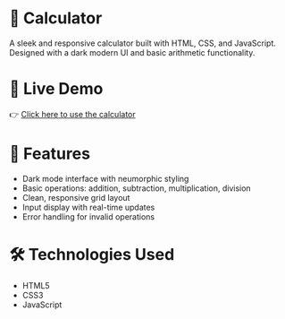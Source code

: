 # 🧮 Calculator

A sleek and responsive calculator built with HTML, CSS, and JavaScript. Designed with a dark modern UI and basic arithmetic functionality.

# 🔗 Live Demo

👉 [Click here to use the calculator](https://siddhu0704.github.io/calculator/main)

# 🚀 Features

- Dark mode interface with neumorphic styling
- Basic operations: addition, subtraction, multiplication, division
- Clean, responsive grid layout
- Input display with real-time updates
- Error handling for invalid operations

# 🛠️ Technologies Used

- HTML5
- CSS3 
- JavaScript 



